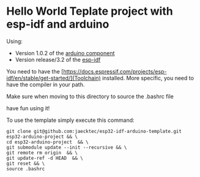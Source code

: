 # Hello World Teplate project with esp-idf and arduino

Using:
- Version 1.0.2 of the [arduino component](https://github.com/espressif/arduino-esp32) 
- Version release/3.2 of the [esp-idf](https://github.com/espressif/esp-idf)

You need to have the [https://docs.espressif.com/projects/esp-idf/en/stable/get-started/](Toolchain) installed. 
More specific, you need to have the compiler in your path. 

Make sure when moving to this directory to source the .bashrc file

have fun using it!

To use the template simply execute this command:

```
git clone git@github.com:jaecktec/esp32-idf-arduino-template.git esp32-arduino-project && \
cd esp32-arduino-project  && \
git submodule update --init --recursive && \
git remote rm origin  && \
git update-ref -d HEAD  && \
git reset && \
source .bashrc
```
